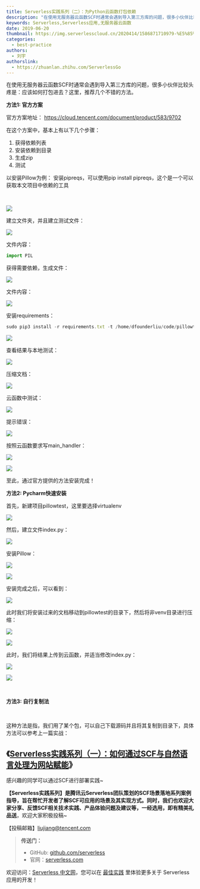 ```yaml
---
title: Serverless实践系列（二）：为Python云函数打包依赖
description: "在使用无服务器云函数SCF时通常会遇到导入第三方库的问题，很多小伙伴比较头疼是：应该如何打包进去？这里，推荐几个不错的方法。"
keywords: Serverless,Serverless应用,无服务器云函数
date: 2019-06-20
thumbnail: https://img.serverlesscloud.cn/2020414/1586871710979-%E5%85%AC%E5%85%B1%E7%94%A8.png
categories:
  - best-practice
authors:
  - 刘宇
authorslink:
  - https://zhuanlan.zhihu.com/ServerlessGo
---
```


在使用无服务器云函数SCF时通常会遇到导入第三方库的问题，很多小伙伴比较头疼是：应该如何打包进去？这里，推荐几个不错的方法。

**方法1: 官方方案**

官方方案地址：
https://cloud.tencent.com/document/product/583/9702


在这个方案中，基本上有以下几个步骤：

1. 获得依赖列表
2. 安装依赖到目录
3. 生成zip
4. 测试

以安装Pillow为例： 安装pipreqs，可以使用pip install pipreqs，这个是一个可以获取本文项目中依赖的工具

​

![](https://img.serverlesscloud.cn/qianyi/YHl6UWa9s62nHLuIphTNOZLOY3N97DdJKgrCjKoyrBRKVxic0snnwvksAicm6B9Nicc6YjmUoXNRhHjYqDIibsrQLg.jpg)

建立文件夹，并且建立测试文件：

![](https://img.serverlesscloud.cn/qianyi/YHl6UWa9s62nHLuIphTNOZLOY3N97DdJz7am2sQNeDicWU5fvB9GO4aJ1CVppgAKf4Uvuv9AAShPMHfLxDNAAtA.jpg)

文件内容：

```javascript
import PIL
```

获得需要依赖，生成文件：

![](https://img.serverlesscloud.cn/qianyi/YHl6UWa9s62nHLuIphTNOZLOY3N97DdJl3icwo5XCVwaxFDrHtL13yDw5WB6uDMt4icdzMAicQZHYF9axWbABR7mA.jpg)

文件内容：

![](https://img.serverlesscloud.cn/qianyi/YHl6UWa9s62nHLuIphTNOZLOY3N97DdJ8vXDZWajL7icY2Rd8yHjg0hOhNOAw0KhgLhnz4jEuTrSkYE2YRb9gDA/640?wx_fmt=png&tp=webp&wxfrom=5&wx_lazy=1&wx_co=1)

安装requirements：

```javascript
sudo pip3 install -r requirements.txt -t /home/dfounderliu/code/pillowtest
```

![](https://img.serverlesscloud.cn/qianyi/YHl6UWa9s62nHLuIphTNOZLOY3N97DdJIwgl0KznaBcEdjHT3tqkWEoMyN7xZCF0U64fcNicZdibCnAZyMTOKRsg.jpg)

查看结果与本地测试：

![](https://img.serverlesscloud.cn/qianyi/YHl6UWa9s62nHLuIphTNOZLOY3N97DdJuuFn6MDIRkx2kVzXBs87nWjCo0EibbIOWtEUoAsgMg8uXPXiayYIsjZw.jpg)

压缩文档：

![](https://img.serverlesscloud.cn/qianyi/YHl6UWa9s62nHLuIphTNOZLOY3N97DdJeicw4KOQ3O9NWQyJ7icEddI4a6r8vEXumGl7fTeda9yPrjIXqk9dUvYA.jpg)

云函数中测试：

![](https://img.serverlesscloud.cn/qianyi/YHl6UWa9s62nHLuIphTNOZLOY3N97DdJ5njm2M3ve3YdwsBntADiaUiasmgVrYjPJOK65f7Q5iaicrR2BPuK4UaHFg.jpg)

提示错误：

![](https://img.serverlesscloud.cn/qianyi/YHl6UWa9s62nHLuIphTNOZLOY3N97DdJS8WojhAuljBc3BGfHyCBVI0vaQxKtzMvBIMAY69sOqSCWFBBPyMj8Q.jpg)

按照云函数要求写main\_handler：

![](https://img.serverlesscloud.cn/qianyi/YHl6UWa9s62nHLuIphTNOZLOY3N97DdJPJt2JYTyesO1Qj1rS1dniaf8B5XQZzOQ5zLf4MpOWG9DAy7rJuxlW2A.jpg)

![](https://img.serverlesscloud.cn/qianyi/YHl6UWa9s62nHLuIphTNOZLOY3N97DdJ4RdnqyLZDXbuFTaQjaAPUJTQzW9mSRUSj7pu4ibgqicJl5ibKhPHWA1icw.jpg)

至此，通过官方提供的方法安装完成！


**方法2: Pycharm快速安装**

首先，新建项目pillowtest，这里要选择virtualenv

![](https://img.serverlesscloud.cn/qianyi/YHl6UWa9s62nHLuIphTNOZLOY3N97DdJTQslmY8GicDXkdMtDuCZicozH9VSYaic7UwT1hpt9pMBdaZhCZIibrw1nw.jpg)

然后，建立文件index.py：

![](https://img.serverlesscloud.cn/qianyi/YHl6UWa9s62nHLuIphTNOZLOY3N97DdJiaGdYnL2OiabjvLNOeGd9kD7TMfedEpE7XKz0o28zOSsFLKpibO7fI6AA.jpg)

安装Pillow：

![](https://img.serverlesscloud.cn/qianyi/YHl6UWa9s62nHLuIphTNOZLOY3N97DdJx0OyowoxMh7U9aE3BzlyUAuWAbeQ1EaXZFibIuUYUbu6obW8NJYD1jA.jpg)

![](https://img.serverlesscloud.cn/qianyi/YHl6UWa9s62nHLuIphTNOZLOY3N97DdJU9dc89dXxgDN4mCOnHSKib66nO0D7jFrrYR6iaW2GeVanjWiaNt4znyuQ.jpg)

安装完成之后，可以看到：

![](https://img.serverlesscloud.cn/qianyi/YHl6UWa9s62nHLuIphTNOZLOY3N97DdJqEWYcXib0syJ3xC4awkRuLUuQrqIqrCfUEutJXxTts3jiaiahVysqEKiaQ.jpg)

此时我们将安装过来的文档移动到pillowtest的目录下，然后将非venv目录进行压缩：

![](https://img.serverlesscloud.cn/qianyi/YHl6UWa9s62nHLuIphTNOZLOY3N97DdJiaWFUCsSg1YF31pxhFkZYnyk2JoKcDfLqSMk4s9OrpNYvwicx5nOnHOw.jpg)

![](https://img.serverlesscloud.cn/qianyi/YHl6UWa9s62nHLuIphTNOZLOY3N97DdJdDdGrN5L6FEgFrM7ryQydic7t2Fpq4liayR73HHhN6WGbib6DneCVMu6Q.jpg)

此时，我们将结果上传到云函数，并适当修改index.py：

![](https://img.serverlesscloud.cn/qianyi/YHl6UWa9s62nHLuIphTNOZLOY3N97DdJy0OJQfw83b9Iib92oWnNc4RX7kkGlKDJib1XyDEibfjg0FnsTYuASAy3g.jpg)

![](https://img.serverlesscloud.cn/qianyi/YHl6UWa9s62nHLuIphTNOZLOY3N97DdJZH4SppB9U7yhtAfLk2KiccJzRCGkxCxfsMZIlsEC6micmc49B0Gu4aHA.jpg)

​

**方法3: 自行复制法**

​

这种方法是指，我们用了某个包，可以自己下载源码并且将其复制到目录下，具体方法可以参考上一篇实战：


## 《[Serverless实践系列（一）：如何通过SCF与自然语言处理为网站赋能](https://mp.weixin.qq.com/s?__biz=Mzg4NzEyMzI1NQ==&mid=2247483846&idx=1&sn=52b42168950810ba52abbe9f12f9216d&scene=21#wechat_redirect)》

感兴趣的同学可以通过SCF进行部署实践~


**【Serverless实践系列】**是腾讯云Serverless团队策划的SCF场景落地系列案例指导，旨在帮忙开发者了解SCF可应用的场景及其实现方式。同时，我们也欢迎大家**分享、反馈SCF相关技术实践、产品体验问题及建议等，一经选用，即有精美礼品送**，欢迎大家积极投稿~

【投稿邮箱】liujiang@tencent.com

> **传送门：**
> - GitHub: [github.com/serverless](https://github.com/serverless/serverless/blob/master/README_CN.md) 
> - 官网：[serverless.com](https://serverless.com/)

欢迎访问：[Serverless 中文网](https://serverlesscloud.cn/)，您可以在 [最佳实践](https://serverlesscloud.cn/best-practice) 里体验更多关于 Serverless 应用的开发！
